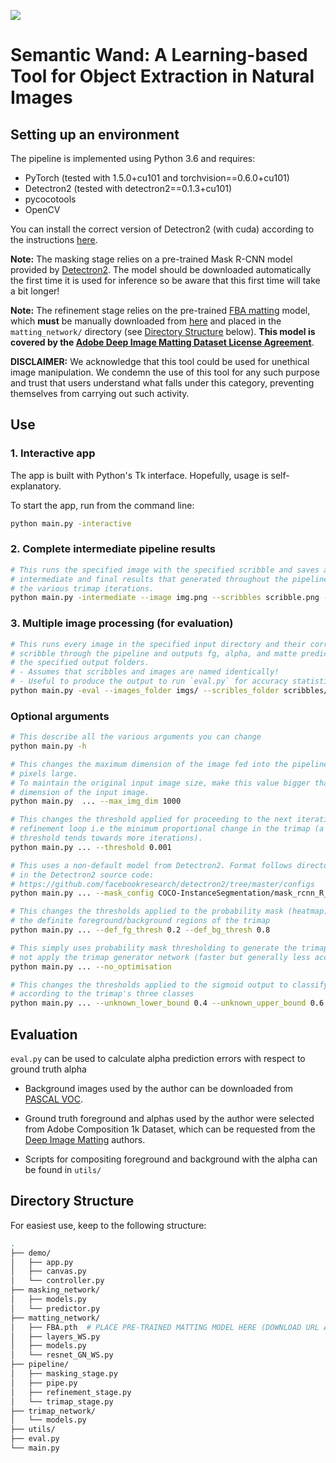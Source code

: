 ![](images/demo.gif)

# Semantic Wand: A Learning-based Tool for Object Extraction in Natural Images

## Setting up an environment
The pipeline is implemented using Python 3.6 and requires:
- PyTorch (tested with 1.5.0+cu101 and torchvision==0.6.0+cu101)
- Detectron2 (tested with detectron2==0.1.3+cu101)
- pycocotools
- OpenCV

You can install the correct version of Detectron2 (with cuda) according to the instructions [here](https://github.com/facebookresearch/detectron2/blob/master/INSTALL.md).

**Note:** The masking stage relies on a pre-trained Mask R-CNN model provided by [Detectron2](https://github.com/facebookresearch/detectron2). The model should be downloaded automatically the first time it is used for inference so be aware that this first time will take a bit longer!

**Note:** The refinement stage relies on the pre-trained [FBA matting](https://github.com/MarcoForte/FBA_Matting) model, which **must** be manually downloaded from [here](https://drive.google.com/file/d/1T_oiKDE_biWf2kqexMEN7ObWqtXAzbB1/view) and placed in the `matting_network/` directory (see [Directory Structure](##directory-structure) below). **This model is covered by the [Adobe Deep Image Matting Dataset License Agreement](https://drive.google.com/file/d/1MKRen-TDGXYxm9IawPAZrdXQIYhI0XRf/view)**.

**DISCLAIMER:** We acknowledge that this tool could be used for unethical image manipulation. We condemn the use of this tool for any such purpose and trust that users understand what falls under this category, preventing themselves from carrying out such activity. 

## Use
### 1. Interactive app
The app is built with Python's Tk interface. Hopefully, usage is self-explanatory.

To start the app, run from the command line:
```bash
python main.py -interactive
```

### 2. Complete intermediate pipeline results
```bash
# This runs the specified image with the specified scribble and saves all the 
# intermediate and final results that generated throughout the pipeline such as 
# the various trimap iterations.
python main.py -intermediate --image img.png --scribbles scribble.png --output output/
```

### 3. Multiple image processing (for evaluation)
```bash
# This runs every image in the specified input directory and their corresponding 
# scribble through the pipeline and outputs fg, alpha, and matte predictions to 
# the specified output folders. 
# - Assumes that scribbles and images are named identically!
# - Useful to produce the output to run `eval.py` for accuracy statistics.
python main.py -eval --images_folder imgs/ --scribles_folder scribbles/ --output output/
```

### Optional arguments
```bash
# This describe all the various arguments you can change
python main.py -h

# This changes the maximum dimension of the image fed into the pipeline to 1000 
# pixels large.
# To maintain the original input image size, make this value bigger than the largest 
# dimension of the input image.
python main.py  ... --max_img_dim 1000

# This changes the threshold applied for proceeding to the next iteration of the 
# refinement loop i.e the minimum proportional change in the trimap (a smaller 
# threshold tends towards more iterations).
python main.py ... --threshold 0.001

# This uses a non-default model from Detectron2. Format follows directory structure 
# in the Detectron2 source code: 
# https://github.com/facebookresearch/detectron2/tree/master/configs
python main.py ... --mask_config COCO-InstanceSegmentation/mask_rcnn_R_101_FPN_3x.yaml

# This changes the thresholds applied to the probability mask (heatmap) to generate 
# the definite foreground/background regions of the trimap
python main.py ... --def_fg_thresh 0.2 --def_bg_thresh 0.8

# This simply uses probability mask thresholding to generate the trimap and does 
# not apply the trimap generator network (faster but generally less accurate)
python main.py ... --no_optimisation

# This changes the thresholds applied to the sigmoid output to classify pixels 
# according to the trimap's three classes
python main.py ... --unknown_lower_bound 0.4 --unknown_upper_bound 0.6
```

## Evaluation
`eval.py` can be used to calculate alpha prediction errors with respect to ground truth alpha 

- Background images used by the author can be downloaded from [PASCAL VOC](http://host.robots.ox.ac.uk/pascal/VOC/).

- Ground truth foreground and alphas used by the author were selected from Adobe Composition 1k Dataset, which can be requested from the [Deep Image Matting](https://sites.google.com/view/deepimagematting) authors.

- Scripts for compositing foreground and background with the alpha can be found in `utils/`


## Directory Structure
For easiest use, keep to the following structure:
```bash
.
├── demo/
│   ├── app.py
│   ├── canvas.py
│   └── controller.py
├── masking_network/
│   ├── models.py
│   └── predictor.py
├── matting_network/
│   ├── FBA.pth  # PLACE PRE-TRAINED MATTING MODEL HERE (DOWNLOAD URL ABOVE)
│   ├── layers_WS.py
│   ├── models.py
│   └── resnet_GN_WS.py
├── pipeline/
│   ├── masking_stage.py
│   ├── pipe.py
│   ├── refinement_stage.py
│   └── trimap_stage.py
├── trimap_network/ 
│   └── models.py
├── utils/ 
├── eval.py
└── main.py
```





